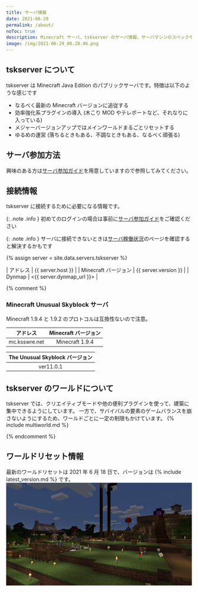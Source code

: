 ```yaml
---
title: サーバ情報
date: 2021-06-20
permalink: /about/
noToc: true
description: Minecraft サーバ、tskserver のサーバ情報。サーバマシンのスペックや接続するための情報、ワールド構成についてまとめています。
image: /img/2021-06-29_00.28.46.png
---
```


## tskserver について
tskserver は Minecraft Java Edition のパブリックサーバです。特徴は以下のような感じです

- なるべく最新の Minecraft バージョンに追従する
- 効率強化系プラグインの導入 (木こり MOD やテレポートなど、それなりに入っている)
- メジャーバージョンアップではメインワールドまるごとリセットする
- ゆるめの運営 (落ちるときもある、不調なときもある、なるべく頑張る)

## サーバ参加方法
興味のある方は[サーバ参加ガイド](/introduction)を用意していますので参照してみてください。

## 接続情報
tskserver に接続するために必要になる情報です。

{: .note .info }
初めてのログインの場合は事前に[サーバ参加ガイド](/introduction)をご確認ください

{: .note .info }
サーバに接続できないときは[サーバ稼働状況](/status)のページを確認すると解決するかもです

{% assign server = site.data.servers.tskserver %}

| アドレス             | {{ server.host }} |
| Minecraft バージョン | {{ server.version }} |
| Dynmap | <{{ server.dynmap_url }}> |


{% comment %}
### Minecraft Unusual Skyblock サーバ

Minecraft 1.9.4 と 1.9.2 のプロトコルは互換性ないので注意。

|アドレス        |Minecraft バージョン|
|:--------------:|:------------------:|
|mc.ksswre.net   |Minecraft 1.9.4     |


|The Unusual Skyblock バージョン|
|:-----------------------------:|
|ver11.0.1                      |

## tskserver のワールドについて
tskserver では、クリエイティブモードや他の便利プラグインを使って、建築に集中できるようにしています。
一方で、サバイバルの要素のゲームバランスを崩さないようにするため、ワールドごとに一定の制限もかけています。
{% include multiworld.md %}

{% endcomment %}

## ワールドリセット情報
最新のワールドリセットは 2021 年 6 月 18 日で、バージョンは {% include latest_version.md %} です。
![](/img/2021-06-29_00.28.46.png)

